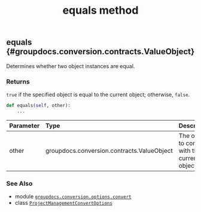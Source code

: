 ﻿---
title: equals method
second_title: GroupDocs.Conversion for Python via .NET API References
description: 
type: docs
weight: 30
url: /python-net/groupdocs.conversion.options.convert/projectmanagementconvertoptions/equals/
is_root: false
---

## equals {#groupdocs.conversion.contracts.ValueObject}

Determines whether two object instances are equal.


### Returns 


`true` if the specified object is equal to the current object; otherwise, `false`.


```python
def equals(self, other):
    ...
```


| Parameter | Type | Description |
| :- | :- | :- |
| other | groupdocs.conversion.contracts.ValueObject | The object to compare with the current object. |



### See Also
* module [`groupdocs.conversion.options.convert`](../../)
* class [`ProjectManagementConvertOptions`](/conversion/python-net/groupdocs.conversion.options.convert/projectmanagementconvertoptions)
